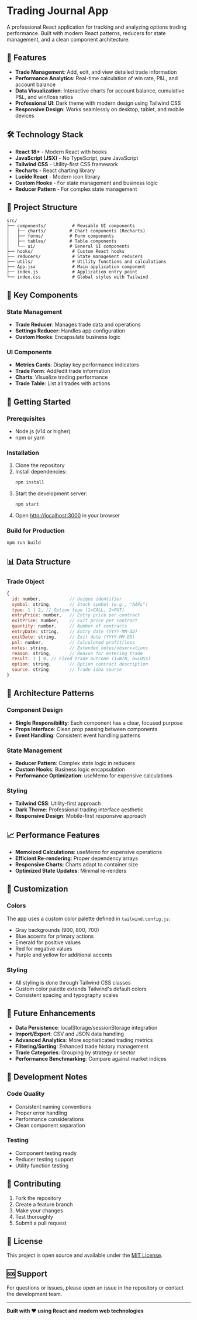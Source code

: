 # Trading Journal App

A professional React application for tracking and analyzing options trading performance. Built with modern React patterns, reducers for state management, and a clean component architecture.

## 🚀 Features

- **Trade Management**: Add, edit, and view detailed trade information
- **Performance Analytics**: Real-time calculation of win rate, P&L, and account balance
- **Data Visualization**: Interactive charts for account balance, cumulative P&L, and win/loss ratios
- **Professional UI**: Dark theme with modern design using Tailwind CSS
- **Responsive Design**: Works seamlessly on desktop, tablet, and mobile devices

## 🛠️ Technology Stack

- **React 18+** - Modern React with hooks
- **JavaScript (JSX)** - No TypeScript, pure JavaScript
- **Tailwind CSS** - Utility-first CSS framework
- **Recharts** - React charting library
- **Lucide React** - Modern icon library
- **Custom Hooks** - For state management and business logic
- **Reducer Pattern** - For complex state management

## 📁 Project Structure

```
src/
├── components/          # Reusable UI components
│   ├── charts/         # Chart components (Recharts)
│   ├── forms/          # Form components
│   ├── tables/         # Table components
│   └── ui/             # General UI components
├── hooks/               # Custom React hooks
├── reducers/            # State management reducers
├── utils/               # Utility functions and calculations
├── App.jsx              # Main application component
├── index.js             # Application entry point
└── index.css            # Global styles with Tailwind
```

## 🎯 Key Components

### State Management
- **Trade Reducer**: Manages trade data and operations
- **Settings Reducer**: Handles app configuration
- **Custom Hooks**: Encapsulate business logic

### UI Components
- **Metrics Cards**: Display key performance indicators
- **Trade Form**: Add/edit trade information
- **Charts**: Visualize trading performance
- **Trade Table**: List all trades with actions

## 🚀 Getting Started

### Prerequisites
- Node.js (v14 or higher)
- npm or yarn

### Installation
1. Clone the repository
2. Install dependencies:
   ```bash
   npm install
   ```
3. Start the development server:
   ```bash
   npm start
   ```
4. Open [http://localhost:3000](http://localhost:3000) in your browser

### Build for Production
```bash
npm run build
```

## 📊 Data Structure

### Trade Object
```javascript
{
  id: number,           // Unique identifier
  symbol: string,       // Stock symbol (e.g., "AAPL")
  type: 1 | 2, // Option type (1=CALL, 2=PUT)
  entryPrice: number,   // Entry price per contract
  exitPrice: number,    // Exit price per contract
  quantity: number,     // Number of contracts
  entryDate: string,    // Entry date (YYYY-MM-DD)
  exitDate: string,     // Exit date (YYYY-MM-DD)
  pnl: number,          // Calculated profit/loss
  notes: string,        // Extended notes/observations
  reason: string,       // Reason for entering trade
  result: 1 | 0, // Fixed trade outcome (1=WIN, 0=LOSS)
  option: string,       // Option contract description
  source: string        // Trade idea source
}
```

## 🔧 Architecture Patterns

### Component Design
- **Single Responsibility**: Each component has a clear, focused purpose
- **Props Interface**: Clean prop passing between components
- **Event Handling**: Consistent event handling patterns

### State Management
- **Reducer Pattern**: Complex state logic in reducers
- **Custom Hooks**: Business logic encapsulation
- **Performance Optimization**: useMemo for expensive calculations

### Styling
- **Tailwind CSS**: Utility-first approach
- **Dark Theme**: Professional trading interface aesthetic
- **Responsive Design**: Mobile-first responsive approach

## 📈 Performance Features

- **Memoized Calculations**: useMemo for expensive operations
- **Efficient Re-rendering**: Proper dependency arrays
- **Responsive Charts**: Charts adapt to container size
- **Optimized State Updates**: Minimal re-renders

## 🎨 Customization

### Colors
The app uses a custom color palette defined in `tailwind.config.js`:
- Gray backgrounds (900, 800, 700)
- Blue accents for primary actions
- Emerald for positive values
- Red for negative values
- Purple and yellow for additional accents

### Styling
- All styling is done through Tailwind CSS classes
- Custom color palette extends Tailwind's default colors
- Consistent spacing and typography scales

## 🔮 Future Enhancements

- **Data Persistence**: localStorage/sessionStorage integration
- **Import/Export**: CSV and JSON data handling
- **Advanced Analytics**: More sophisticated trading metrics
- **Filtering/Sorting**: Enhanced trade history management
- **Trade Categories**: Grouping by strategy or sector
- **Performance Benchmarking**: Compare against market indices

## 📝 Development Notes

### Code Quality
- Consistent naming conventions
- Proper error handling
- Performance considerations
- Clean component separation

### Testing
- Component testing ready
- Reducer testing support
- Utility function testing

## 🤝 Contributing

1. Fork the repository
2. Create a feature branch
3. Make your changes
4. Test thoroughly
5. Submit a pull request

## 📄 License

This project is open source and available under the [MIT License](LICENSE).

## 🆘 Support

For questions or issues, please open an issue in the repository or contact the development team.

---

**Built with ❤️ using React and modern web technologies**
